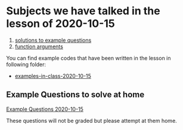 # Subjects we have talked in the lesson of 2020-10-15

1. [solutions to example questions](examples-in-class-2020-10-15)
2. [function arguments](../course-content/function-arguments.md)





You can find example codes that have been written in the lesson in following folder:
 - [examples-in-class-2020-10-15](examples-in-class-2020-10-15)


## Example Questions to solve at home

[Example Questions 2020-10-15](homeworks/Example-Question-2020-10-15.md)

These questions will not be graded but please attempt at them home.
